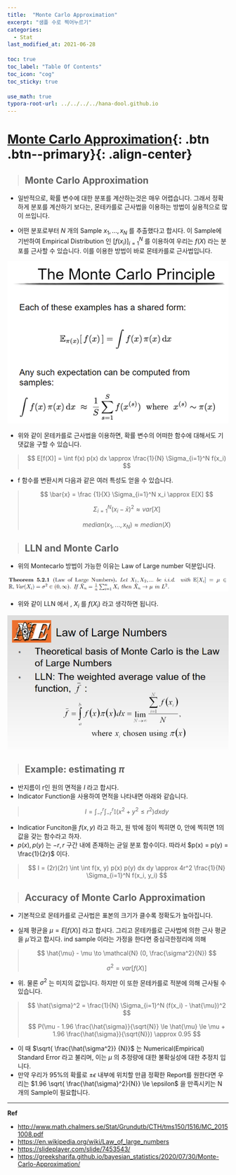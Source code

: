 ```yaml
---
title:  "Monte Carlo Approximation"
excerpt: "샘플 수로 찍어누르기"
categories:
  - Stat
last_modified_at: 2021-06-28

toc: true
toc_label: "Table Of Contents"
toc_icon: "cog"
toc_sticky: true

use_math: true
typora-root-url: ../../../../hana-dool.github.io
---
```


# [Monte Carlo Approximation](#link){: .btn .btn--primary}{: .align-center}

> ## Monte Carlo Approximation

- 일반적으로, 확률 변수에 대한 분포를 계산하는것은 매우 어렵습니다. 그래서 정확하게 분포를 계산하기 보다는, 몬테카를로 근사법을 이용하는 방법이 실용적으로 많이 쓰입니다. 

- 어떤 분포로부터 $N$ 개의 Sample $x_1, ..., x_N$ 를 추출했다고 합시다. 이 Sample에 기반하여 Empirical Distribution 인 $[f(x_i)]_{i=1}^N$ 를 이용하여 우리는 $f(X)$ 라는 분포를 근사할 수 있습니다. 이를 이용한 방법이 바로 몬테카를로 근사법입니다. 

![png](/assets/images/Stat/5_1.png)

- 위와 같이 몬테카를로 근사법을 이용하면, 확률 변수의 어떠한 함수에 대해서도 기댓값을 구할 수 있습니다.

> $$ E[f(X)] = \int f(x) p(x) dx \approx \frac{1}{N} \Sigma_{i=1}^N f(x_i) $$

- f 함수를 변환시켜 다음과 같은 여러 특성도 얻을 수 있습니다.

> $$ \bar{x} = \frac {1}{X} \Sigma_{i=1}^N x_i \approx E[X] $$
>
> $$ \Sigma_{i=1}^N (x_i - \bar{x})^2 \approx var[X] $$
>
> $$ median (x_1, ..., x_N) \approx median(X) $$

> ## LLN and Monte Carlo

- 위의 Montecarlo 방법이 가능한 이유는 Law of Large number 덕분입니다.

![png](/assets/images/Stat/5_3.png)

- 위와 같이 LLN 에서 , $X_i$ 를 $f(X_i)$ 라고 생각하면 됩니다.

![png](/assets/images/Stat/5_2.png)

> ## Example: estimating $\pi$

- 반지름이 r인 원의 면적을 $I$ 라고 합시다. 
- Indicator Function을 사용하여 면적을 나타내면 아래와 같습니다.

> $$ I = \int_{-r}^{r} \int_{-r}^{r} \mathbb{I} (x^2 + y^2 \le r^2) dxdy $$

- Indicatior Funciton을 $f(x, y)$ 라고 하고, 원 밖에 점이 찍히면 0, 안에 찍히면 1의 값을 갖는 함수라고 하자. 
- $p(x), p(y)$ 는 $-r, r$ 구간 내에 존재하는 균일 분포 함수이다. 따라서 $p(x) = p(y) = \frac{1}{2r}$ 이다.

> $$ I = (2r)(2r) \int \int f(x, y) p(x) p(y) dx dy \approx 4r^2 \frac{1}{N} \Sigma_{i=1}^N f(x_i, y_i) $$

> ## Accuracy of Monte Carlo Approximation

- 기본적으로 몬테카를로 근사법은 표본의 크기가 클수록 정확도가 높아집니다.

- 실제 평균을 $\mu = E[f(X)]$ 라고 합시다. 그리고 몬테카를로 근사법에 의한 근사 평균을 $\hat{\mu}$ 라고 합시다. ind sample 이라는 가정을 한다면 중심극한정리에 의해

> $$ \hat{\mu} - \mu \to \mathcal{N} (0, \frac{\sigma^2}{N}) $$
>
> $$ \sigma^2 = var[f(X)] $$ 

- 위. 물론 $\sigma^2$ 는 미지의 값입니다. 하지만 이 또한 몬테카를로 적분에 의해 근사될 수 있습니다.

> $$ \hat{\sigma}^2 = \frac{1}{N} \Sigma_{i=1}^N (f(x_i) - \hat{\mu})^2 $$
>
> $$ P(\mu - 1.96 \frac{\hat{\sigma}}{\sqrt{N}} \le \hat{\mu} \le \mu + 1.96 \frac{\hat{\sigma}}{\sqrt{N}}) \approx 0.95 $$

- 이 때 $\sqrt{ \frac{\hat{\sigma^2}} {N}}$ 는 Numerical(Empirical) Standard Error 라고 불리며, 이는 $\mu$ 의 추정량에 대한 불확실성에 대한 추정치 입니다.
- 만약 우리가 95%의 확률로 $\pm \epsilon$ 내부에 위치할 만큼 정확한 Report를 원한다면 우리는 $1.96 \sqrt{ \frac{\hat{\sigma}^2}{N}} \le \epsilon$ 을 만족시키는 N 개의 Sample이 필요합니다.

---

**Ref**

- http://www.math.chalmers.se/Stat/Grundutb/CTH/tms150/1516/MC_20151008.pdf
- https://en.wikipedia.org/wiki/Law_of_large_numbers
- https://slideplayer.com/slide/7453543/
- https://greeksharifa.github.io/bayesian_statistics/2020/07/30/Monte-Carlo-Approximation/

